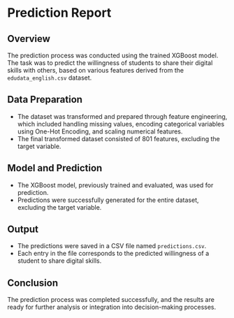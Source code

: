 # Prediction Report

## Overview
The prediction process was conducted using the trained XGBoost model. The task was to predict the willingness of students to share their digital skills with others, based on various features derived from the `edudata_english.csv` dataset.

## Data Preparation
- The dataset was transformed and prepared through feature engineering, which included handling missing values, encoding categorical variables using One-Hot Encoding, and scaling numerical features.
- The final transformed dataset consisted of 801 features, excluding the target variable.

## Model and Prediction
- The XGBoost model, previously trained and evaluated, was used for prediction.
- Predictions were successfully generated for the entire dataset, excluding the target variable.

## Output
- The predictions were saved in a CSV file named `predictions.csv`.
- Each entry in the file corresponds to the predicted willingness of a student to share digital skills.

## Conclusion
The prediction process was completed successfully, and the results are ready for further analysis or integration into decision-making processes.